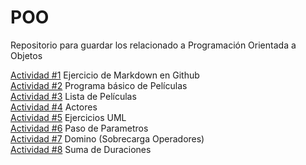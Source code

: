 # POO
Repositorio para guardar los relacionado a Programación Orientada a Objetos

[Actividad #1](./Setup/README.md) Ejercicio de Markdown en Github  
[Actividad #2](./Peliculas/Program.cs) Programa básico de Películas  
[Actividad #3](./Lista%20Peliculas/Program.cs) Lista de Películas  
[Actividad #4](./Actores/Program.cs) Actores  
[Actividad #5](./UML/README.md) Ejercicios UML  
[Actividad #6](./PasoParametros/Program.cs) Paso de Parametros  
[Actividad #7](./Domino/Program.cs) Domino (Sobrecarga Operadores)  
[Actividad #8](./Duracion/Program.cs) Suma de Duraciones  

